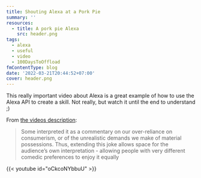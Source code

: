 ```yaml
---
title: Shouting Alexa at a Pork Pie
summary: ''
resources:
  - title: A pork pie Alexa
    src: header.png
tags:
  - alexa
  - useful
  - video
  - 100DaysToOffload
fmContentType: blog
date: '2022-03-21T20:44:52+07:00'
cover: header.png
---
```


This really important video about Alexa is a great example of how to use the Alexa API to create a skill. Not really, but watch it until the end to understand ;)

From [the videos description](https://www.youtube.com/watch?v=oCkcoNYbbuU):

> Some interpreted it as a commentary on our over-reliance on consumerism, or of the unrealistic demands we make of material possessions. Thus, extending this joke allows space for the audience’s own interpretation - allowing people with very different comedic preferences to enjoy it equally

{{< youtube id="oCkcoNYbbuU" >}}
